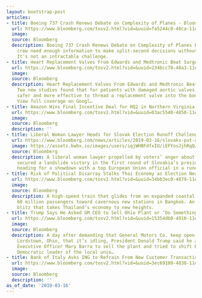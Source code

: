 ```yaml
---
layout: bootstrap-post
articles:
- title: Boeing 737 Crash Renews Debate on Complexity of Planes - Bloomberg
  url: https://www.bloomberg.com/tosv2.html?vid=&uuid=fa5244c0-48ca-11e9-9d24-8f500d7deaef&url=L29waW5pb24vYXJ0aWNsZXMvMjAxOS0wMy0xNy9ib2VpbmctNzM3LWNyYXNoLXJlbmV3cy1kZWJhdGUtb24tY29tcGxleGl0eS1vZi1wbGFuZXM=
  image: 
  source: Bloomberg
  description: Boeing 737 Crash Renews Debate on Complexity of Planes Bloomberg Cockpit
    crew need enough information to make split-second decisions without being overwhelmed.
    It's not an intractable challenge.
- title: Heart Replacement Valves From Edwards and Medtronic Beat Surgery - Bloomberg
  url: https://www.bloomberg.com/tosv2.html?vid=&uuid=234bcc70-48a3-11e9-918e-8519bd62bcc7&url=L25ld3MvYXJ0aWNsZXMvMjAxOS0wMy0xNi9oZWFydC1yZXBsYWNlbWVudC12YWx2ZXMtZnJvbS1lZHdhcmRzLWFuZC1tZWR0cm9uaWMtYmVhdC1zdXJnZXJ5
  image: 
  source: Bloomberg
  description: Heart Replacement Valves From Edwards and Medtronic Beat Surgery Bloomberg
    Two new studies found that for patients with damaged aortic valves, it may be
    safer and more effective to thread a replacement valve into the body with a...
    View full coverage on Googl…
- title: Amazon Wins Final Incentive Deal for HQ2 in Northern Virginia
  url: https://www.bloomberg.com/tosv2.html?vid=&uuid=03ac5540-4850-11e9-a439-8b15c28241b5&url=L25ld3MvYXJ0aWNsZXMvMjAxOS0wMy0xNi9hbWF6b24td2lucy1maW5hbC1pbmNlbnRpdmUtZGVhbC1mb3ItaHEyLWluLW5vcnRoZXJuLXZpcmdpbmlh
  image: 
  source: Bloomberg
  description: ''
- title: Liberal Woman Lawyer Heads for Slovak Election Runoff Challenge
  url: https://www.bloomberg.com/news/articles/2019-03-16/slovaks-put-a-liberal-woman-candidate-ahead-in-presidential-vote
  image: https://assets.bwbx.io/images/users/iqjWHBFdfxIU/iEFYosJjhRqQ/v0/1200x799.jpg
  source: Bloomberg
  description: A liberal woman lawyer propelled by voters’ anger about corruption
    secured a landslide victory in the first round of Slovakia’s presidential election,
    heading for a showdown with a top European Union official in a runoff ballot.
- title: Risk of Political Disarray Stalks Thai Economy as Election Nears
  url: https://www.bloomberg.com/tosv2.html?vid=&uuid=34bb3ec0-4879-11e9-81e6-8b6ee3b19199&url=L25ld3MvYXJ0aWNsZXMvMjAxOS0wMy0xNi9yaXNrLW9mLXBvbGl0aWNhbC1kaXNhcnJheS1zdGFsa3MtdGhhaS1lY29ub215LWFzLWVsZWN0aW9uLW5lYXJz
  image: 
  source: Bloomberg
  description: A high-speed train that glides from an expanded coastal airport handling
    60 million passengers toward cavernous new stations in Bangkok. An infrastructure
    blitz that takes Thailand’s economy to new heights.
- title: Trump Says He Asked GM CEO to Sell Ohio Plant or ‘Do Something’
  url: https://www.bloomberg.com/tosv2.html?vid=&uuid=15354db0-4910-11e9-a439-8b15c28241b5&url=L25ld3MvYXJ0aWNsZXMvMjAxOS0wMy0xNi90cnVtcC1jYWxscy1vbi1nbS10by1rZWVwLW9wZW4tb2hpby1wbGFudC1jaXRlcy10b3lvdGEtcy1wbGFucw==
  image: 
  source: Bloomberg
  description: A day after demanding that General Motors Co. keep open a plant in
    Lordstown, Ohio, that it’s idling, President Donald Trump said he asked Chief
    Executive Officer Mary Barra to sell the plant and tried to shift blame to the
    Democratic leader of the local unio…
- title: Bank of Italy Asks ING to Refrain From New Customer Transactions
  url: https://www.bloomberg.com/tosv2.html?vid=&uuid=3ec69180-4838-11e9-bf48-1df87416655a&url=L25ld3MvYXJ0aWNsZXMvMjAxOS0wMy0xNi9pbmctaXRhbHktdG8tc3RyZW5ndGhlbi1jb21wbGlhbmNlLW9uLWJhbmNhLWQtaXRhbGlhLWZpbmRpbmdz
  image: 
  source: Bloomberg
  description: ''
as_of_date: '2019-03-16'
---
```


